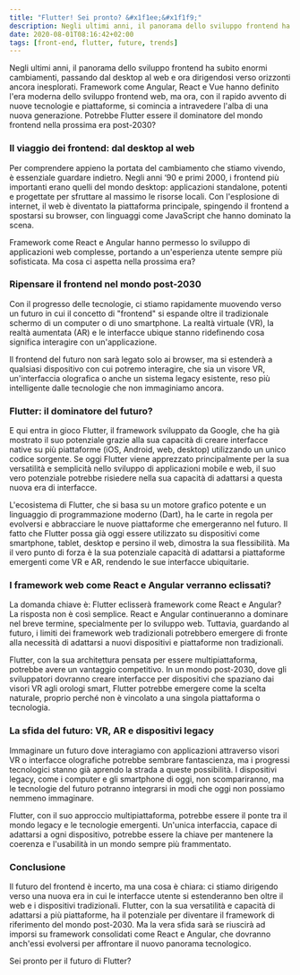```yaml
---
title: "Flutter! Sei pronto? &#x1f1ee;&#x1f1f9;"
description: Negli ultimi anni, il panorama dello sviluppo frontend ha subito enormi cambiamenti, passando dal desktop al web, capiamo cosa ci aspetta nella prossima era post-2030.
date: 2020-08-01T08:16:42+02:00
tags: [front-end, flutter, future, trends]
---
```


Negli ultimi anni, il panorama dello sviluppo frontend ha subito enormi cambiamenti, passando dal desktop al web e ora dirigendosi verso orizzonti ancora inesplorati. Framework come Angular, React e Vue hanno definito l'era moderna dello sviluppo frontend web, ma ora, con il rapido avvento di nuove tecnologie e piattaforme, si comincia a intravedere l'alba di una nuova generazione. Potrebbe Flutter essere il dominatore del mondo frontend nella prossima era post-2030?

### Il viaggio dei frontend: dal desktop al web

Per comprendere appieno la portata del cambiamento che stiamo vivendo, è essenziale guardare indietro. Negli anni ‘90 e primi 2000, i frontend più importanti erano quelli del mondo desktop: applicazioni standalone, potenti e progettate per sfruttare al massimo le risorse locali. Con l'esplosione di internet, il web è diventato la piattaforma principale, spingendo il frontend a spostarsi su browser, con linguaggi come JavaScript che hanno dominato la scena.

Framework come React e Angular hanno permesso lo sviluppo di applicazioni web complesse, portando a un'esperienza utente sempre più sofisticata. Ma cosa ci aspetta nella prossima era?

### Ripensare il frontend nel mondo post-2030

Con il progresso delle tecnologie, ci stiamo rapidamente muovendo verso un futuro in cui il concetto di "frontend" si espande oltre il tradizionale schermo di un computer o di uno smartphone. La realtà virtuale (VR), la realtà aumentata (AR) e le interfacce ubique stanno ridefinendo cosa significa interagire con un'applicazione.

Il frontend del futuro non sarà legato solo ai browser, ma si estenderà a qualsiasi dispositivo con cui potremo interagire, che sia un visore VR, un'interfaccia olografica o anche un sistema legacy esistente, reso più intelligente dalle tecnologie che non immaginiamo ancora.

### Flutter: il dominatore del futuro?

E qui entra in gioco Flutter, il framework sviluppato da Google, che ha già mostrato il suo potenziale grazie alla sua capacità di creare interfacce native su più piattaforme (iOS, Android, web, desktop) utilizzando un unico codice sorgente. Se oggi Flutter viene apprezzato principalmente per la sua versatilità e semplicità nello sviluppo di applicazioni mobile e web, il suo vero potenziale potrebbe risiedere nella sua capacità di adattarsi a questa nuova era di interfacce.

L'ecosistema di Flutter, che si basa su un motore grafico potente e un linguaggio di programmazione moderno (Dart), ha le carte in regola per evolversi e abbracciare le nuove piattaforme che emergeranno nel futuro. Il fatto che Flutter possa già oggi essere utilizzato su dispositivi come smartphone, tablet, desktop e persino il web, dimostra la sua flessibilità. Ma il vero punto di forza è la sua potenziale capacità di adattarsi a piattaforme emergenti come VR e AR, rendendo le sue interfacce ubiquitarie.

### I framework web come React e Angular verranno eclissati?

La domanda chiave è: Flutter eclisserà framework come React e Angular? La risposta non è così semplice. React e Angular continueranno a dominare nel breve termine, specialmente per lo sviluppo web. Tuttavia, guardando al futuro, i limiti dei framework web tradizionali potrebbero emergere di fronte alla necessità di adattarsi a nuovi dispositivi e piattaforme non tradizionali.

Flutter, con la sua architettura pensata per essere multipiattaforma, potrebbe avere un vantaggio competitivo. In un mondo post-2030, dove gli sviluppatori dovranno creare interfacce per dispositivi che spaziano dai visori VR agli orologi smart, Flutter potrebbe emergere come la scelta naturale, proprio perché non è vincolato a una singola piattaforma o tecnologia.

### La sfida del futuro: VR, AR e dispositivi legacy

Immaginare un futuro dove interagiamo con applicazioni attraverso visori VR o interfacce olografiche potrebbe sembrare fantascienza, ma i progressi tecnologici stanno già aprendo la strada a queste possibilità. I dispositivi legacy, come i computer e gli smartphone di oggi, non scompariranno, ma le tecnologie del futuro potranno integrarsi in modi che oggi non possiamo nemmeno immaginare.

Flutter, con il suo approccio multipiattaforma, potrebbe essere il ponte tra il mondo legacy e le tecnologie emergenti. Un'unica interfaccia, capace di adattarsi a ogni dispositivo, potrebbe essere la chiave per mantenere la coerenza e l'usabilità in un mondo sempre più frammentato.

### Conclusione

Il futuro del frontend è incerto, ma una cosa è chiara: ci stiamo dirigendo verso una nuova era in cui le interfacce utente si estenderanno ben oltre il web e i dispositivi tradizionali. Flutter, con la sua versatilità e capacità di adattarsi a più piattaforme, ha il potenziale per diventare il framework di riferimento del mondo post-2030. Ma la vera sfida sarà se riuscirà ad imporsi su framework consolidati come React e Angular, che dovranno anch'essi evolversi per affrontare il nuovo panorama tecnologico.

Sei pronto per il futuro di Flutter?
